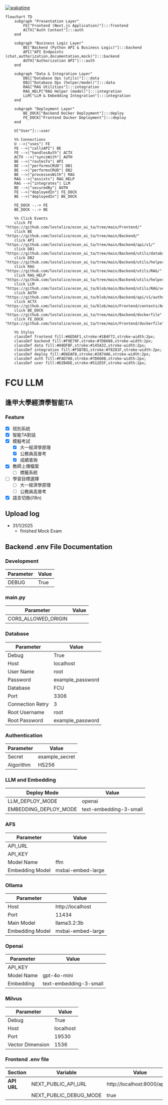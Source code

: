 [![wakatime](https://wakatime.com/badge/user/09ce4786-a8a5-43eb-8a65-50ad8684b5da/project/0ea3f1ad-2fa9-407b-807a-d28050e46eb5.svg)](https://wakatime.com/badge/user/09ce4786-a8a5-43eb-8a65-50ad8684b5da/project/0ea3f1ad-2fa9-407b-807a-d28050e46eb5)
```mermaid
flowchart TD 
    subgraph "Presentation Layer"
        FE["Frontend (Next.js Application)"]:::frontend
        ACTX["Auth Context"]:::auth
    end

    subgraph "Business Logic Layer"
        BE["Backend (Python API & Business Logic)"]:::backend
        API["API Endpoints (chat,authorization,documentation,mock)"]:::backend
        AUTH["Authorization API"]:::auth
    end

    subgraph "Data & Integration Layer"
        DB1["Database Ops (utils)"]:::data
        DB2["Database Ops (helper/model)"]:::data
        RAG["RAG Utilities"]:::integration
        RAG_HELP["RAG Helper (model)"]:::integration
        LLM["LLM & Embedding Integration"]:::integration
    end

    subgraph "Deployment Layer"
        BE_DOCK["Backend Docker Deployment"]:::deploy
        FE_DOCK["Frontend Docker Deployment"]:::deploy
    end

    U["User"]:::user

    %% Connections
    U -->|"uses"| FE
    FE -->|"callsAPI"| BE
    FE -->|"handlesAuth"| ACTX
    ACTX -->|"syncsWith"| AUTH
    BE -->|"routesTo"| API
    BE -->|"performsCRUD"| DB1
    BE -->|"performsCRUD"| DB2
    BE -->|"processesWith"| RAG
    RAG -->|"assists"| RAG_HELP
    RAG -->|"integrates"| LLM
    BE -->|"securedBy"| AUTH
    FE -->|"deployedIn"| FE_DOCK
    BE -->|"deployedIn"| BE_DOCK

    FE_DOCK -.-> FE
    BE_DOCK -.-> BE

    %% Click Events
    click FE "https://github.com/lostalice/econ_ai_ta/tree/main/Frontend/"
    click BE "https://github.com/lostalice/econ_ai_ta/tree/main/Backend/"
    click API "https://github.com/lostalice/econ_ai_ta/tree/main/Backend/api/v1/"
    click DB1 "https://github.com/lostalice/econ_ai_ta/tree/main/Backend/utils/database/"
    click DB2 "https://github.com/lostalice/econ_ai_ta/tree/main/Backend/utils/helper/model/database/"
    click RAG "https://github.com/lostalice/econ_ai_ta/tree/main/Backend/utils/RAG/"
    click RAG_HELP "https://github.com/lostalice/econ_ai_ta/tree/main/Backend/utils/helper/model/RAG/"
    click LLM "https://github.com/lostalice/econ_ai_ta/blob/main/Backend/utils/RAG/vector_extractor.py"
    click AUTH "https://github.com/lostalice/econ_ai_ta/blob/main/Backend/api/v1/authorization.py"
    click ACTX "https://github.com/lostalice/econ_ai_ta/blob/main/Frontend/contexts/AuthContext.tsx"
    click BE_DOCK "https://github.com/lostalice/econ_ai_ta/tree/main/Backend/dockerfile"
    click FE_DOCK "https://github.com/lostalice/econ_ai_ta/tree/main/Frontend/dockerfile"

    %% Styles
    classDef frontend fill:#AED6F1,stroke:#1B4F72,stroke-width:2px;
    classDef backend fill:#F9E79F,stroke:#7D6608,stroke-width:2px;
    classDef data fill:#A9DFBF,stroke:#145A32,stroke-width:2px;
    classDef integration fill:#F5B7B1,stroke:#78281F,stroke-width:2px;
    classDef deploy fill:#D6EAF8,stroke:#2874A6,stroke-width:2px;
    classDef auth fill:#FAD7A0,stroke:#7D6608,stroke-width:2px;
    classDef user fill:#D2B4DE,stroke:#512E5F,stroke-width:2px;
```

# FCU LLM

## 逢甲大學經濟學智能TA

### Feature
- [x] 班別系統 
- [x] 智能TA對話
- [x] 模擬考試
  - [x] 大一經濟學原理
  - [x] 公務員高普考
  - [x] 成績查詢
- [x] 教師上傳檔案
  - [ ] 標籤系統
- [ ] 學習目標選擇
  - [ ] 大一經濟學原理
  - [ ] 公務員高普考
- [x] 語言切換(i18n)

## Upload log

- 31/1/2025 
  - finished Mock Exam

## Backend .env File Documentation
### Development
| Parameter | Value |
| --------- | ----- |
| DEBUG     | True  |

### main.py
| Parameter           | Value |
| ------------------- | ----- |
| CORS_ALLOWED_ORIGIN |       |

### Database
| Parameter        | Value            |
| ---------------- | ---------------- |
| Debug            | True             |
| Host             | localhost        |
| User Name        | root             |
| Password         | example_password |
| Database         | FCU              |
| Port             | 3306             |
| Connection Retry | 3                |
| Root Username    | root             |
| Root Password    | example_password |

### Authentication
| Parameter | Value          |
| --------- | -------------- |
| Secret    | example_secret |
| Algorithm | HS256          |

### LLM and Embedding
| Deploy Mode           | Value                  |
| --------------------- | ---------------------- |
| LLM_DEPLOY_MODE       | openai                 |
| EMBEDDING_DEPLOY_MODE | text-embedding-3-small |

### AFS
| Parameter       | Value             |
| --------------- | ----------------- |
| API_URL         |                   |
| API_KEY         |                   |
| Model Name      | ffm               |
| Embedding Model | mxbai-embed-large |

### Ollama
| Parameter       | Value             |
| --------------- | ----------------- |
| Host            | http://localhost  |
| Port            | 11434             |
| Main Model      | llama3.2:3b       |
| Embedding Model | mxbai-embed-large |

### Openai
| Parameter  | Value                  |
| ---------- | ---------------------- |
| API_KEY    | <long string>          |
| Model Name | gpt-4o-mini            |
| Embedding  | text-embedding-3-small |

### Milvus
| Parameter        | Value     |
| ---------------- | --------- |
| Debug            | True      |
| Host             | localhost |
| Port             | 19530     |
| Vector Dimension | 1536      |


### Frontend .env file
| **Section** | **Variable**           | **Value**                    |
| ----------- | ---------------------- | ---------------------------- |
| **API URL** | NEXT_PUBLIC_API_URL    | http://localhost:8000/api/v1 |
|             | NEXT_PUBLIC_DEBUG_MODE | true                         |
